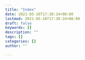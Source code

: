 ```yaml
---
title: "Index"
date: 2021-05-26T17:30:24+08:00
lastmod: 2021-05-26T17:30:24+08:00
draft: false
keywords: []
description: ""
tags: []
categories: []
author: ""

---
```



